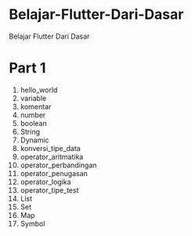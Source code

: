 # Belajar-Flutter-Dari-Dasar

Belajar Flutter Dari Dasar

# Part 1

1. hello_world
2. variable
3. komentar
4. number
5. boolean
6. String
7. Dynamic
8. konversi_tipe_data
9. operator_aritmatika
10. operator_perbandingan
11. operator_penugasan
12. operator_logika
13. operator_tipe_test
14. List
15. Set
16. Map
17. Symbol
